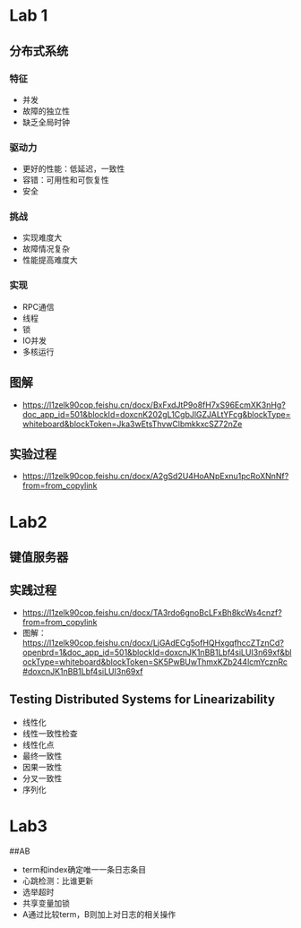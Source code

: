 
# Lab 1
## 分布式系统  
### 特征
* 并发
* 故障的独立性
* 缺乏全局时钟
### 驱动力
* 更好的性能：低延迟，一致性
* 容错：可用性和可恢复性
* 安全
### 挑战
* 实现难度大
* 故障情况复杂
* 性能提高难度大
### 实现
* RPC通信
* 线程
* 锁
* IO并发
* 多核运行

## 图解
* https://l1zelk90cop.feishu.cn/docx/BxFxdJtP9o8fH7xS96EcmXK3nHg?doc_app_id=501&blockId=doxcnK202gL1CgbJlGZJALtYFcg&blockType=whiteboard&blockToken=Jka3wEtsThvwClbmkkxcSZ72nZe

## 实验过程
* https://l1zelk90cop.feishu.cn/docx/A2gSd2U4HoANpExnu1pcRoXNnNf?from=from_copylink

# Lab2
## 键值服务器
## 实践过程 
* https://l1zelk90cop.feishu.cn/docx/TA3rdo6gnoBcLFxBh8kcWs4cnzf?from=from_copylink
* 图解：https://l1zelk90cop.feishu.cn/docx/LjGAdECg5ofHQHxgqfhccZTznCd?openbrd=1&doc_app_id=501&blockId=doxcnJK1nBB1Lbf4siLUI3n69xf&blockType=whiteboard&blockToken=SK5PwBUwThmxKZb244lcmYcznRc#doxcnJK1nBB1Lbf4siLUI3n69xf

## Testing Distributed Systems for Linearizability
* 线性化
* 线性一致性检查
* 线性化点
* 最终一致性
* 因果一致性
* 分叉一致性
* 序列化

# Lab3
##AB
* term和index确定唯一一条日志条目
* 心跳检测：比谁更新
* 选举超时
* 共享变量加锁
* A通过比较term，B则加上对日志的相关操作
